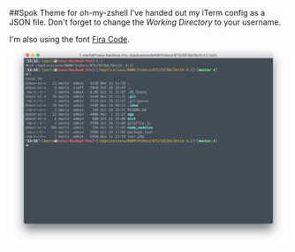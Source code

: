 ##Spok Theme for oh-my-zshell 
I've handed out my iTerm config as a JSON file. Don't forget to change the *Working Directory* to your username.

I'm also using the font [Fira Code](https://github.com/tonsky/FiraCode).
![Alt text](./img/screenshot.png?raw=true "Spok Theme Screen Shot")
